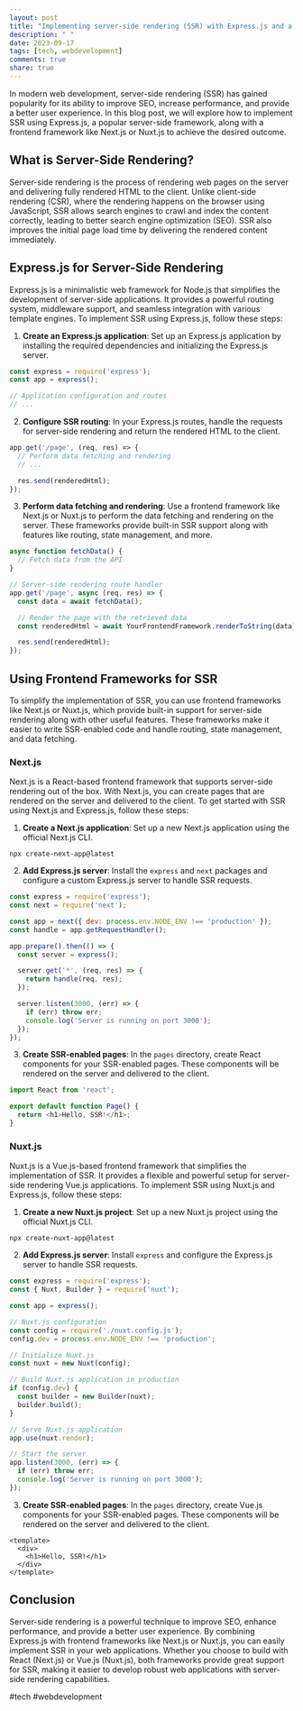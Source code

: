 ```yaml
---
layout: post
title: "Implementing server-side rendering (SSR) with Express.js and a frontend framework like Next.js or Nuxt.js"
description: " "
date: 2023-09-17
tags: [tech, webdevelopment]
comments: true
share: true
---
```


In modern web development, server-side rendering (SSR) has gained popularity for its ability to improve SEO, increase performance, and provide a better user experience. In this blog post, we will explore how to implement SSR using Express.js, a popular server-side framework, along with a frontend framework like Next.js or Nuxt.js to achieve the desired outcome.

## What is Server-Side Rendering?

Server-side rendering is the process of rendering web pages on the server and delivering fully rendered HTML to the client. Unlike client-side rendering (CSR), where the rendering happens on the browser using JavaScript, SSR allows search engines to crawl and index the content correctly, leading to better search engine optimization (SEO). SSR also improves the initial page load time by delivering the rendered content immediately.

## Express.js for Server-Side Rendering

Express.js is a minimalistic web framework for Node.js that simplifies the development of server-side applications. It provides a powerful routing system, middleware support, and seamless integration with various template engines. To implement SSR using Express.js, follow these steps:

1. **Create an Express.js application**: Set up an Express.js application by installing the required dependencies and initializing the Express.js server.

```javascript
const express = require('express');
const app = express();

// Application configuration and routes
// ...
```

2. **Configure SSR routing**: In your Express.js routes, handle the requests for server-side rendering and return the rendered HTML to the client.

```javascript
app.get('/page', (req, res) => {
  // Perform data fetching and rendering
  // ...

  res.send(renderedHtml);
});
```

3. **Perform data fetching and rendering**: Use a frontend framework like Next.js or Nuxt.js to perform the data fetching and rendering on the server. These frameworks provide built-in SSR support along with features like routing, state management, and more.

```javascript
async function fetchData() {
  // Fetch data from the API
}

// Server-side rendering route handler
app.get('/page', async (req, res) => {
  const data = await fetchData();

  // Render the page with the retrieved data
  const renderedHtml = await YourFrontendFramework.renderToString(data);

  res.send(renderedHtml);
});
```

## Using Frontend Frameworks for SSR

To simplify the implementation of SSR, you can use frontend frameworks like Next.js or Nuxt.js, which provide built-in support for server-side rendering along with other useful features. These frameworks make it easier to write SSR-enabled code and handle routing, state management, and data fetching.

### Next.js

Next.js is a React-based frontend framework that supports server-side rendering out of the box. With Next.js, you can create pages that are rendered on the server and delivered to the client. To get started with SSR using Next.js and Express.js, follow these steps:

1. **Create a Next.js application**: Set up a new Next.js application using the official Next.js CLI.

```shell
npx create-next-app@latest
```

2. **Add Express.js server**: Install the `express` and `next` packages and configure a custom Express.js server to handle SSR requests.

```javascript
const express = require('express');
const next = require('next');

const app = next({ dev: process.env.NODE_ENV !== 'production' });
const handle = app.getRequestHandler();

app.prepare().then(() => {
  const server = express();

  server.get('*', (req, res) => {
    return handle(req, res);
  });

  server.listen(3000, (err) => {
    if (err) throw err;
    console.log('Server is running on port 3000');
  });
});
```

3. **Create SSR-enabled pages**: In the `pages` directory, create React components for your SSR-enabled pages. These components will be rendered on the server and delivered to the client.

```javascript
import React from 'react';

export default function Page() {
  return <h1>Hello, SSR!</h1>;
}
```

### Nuxt.js

Nuxt.js is a Vue.js-based frontend framework that simplifies the implementation of SSR. It provides a flexible and powerful setup for server-side rendering Vue.js applications. To implement SSR using Nuxt.js and Express.js, follow these steps:

1. **Create a new Nuxt.js project**: Set up a new Nuxt.js project using the official Nuxt.js CLI.

```shell
npx create-nuxt-app@latest
```

2. **Add Express.js server**: Install `express` and configure the Express.js server to handle SSR requests.

```javascript
const express = require('express');
const { Nuxt, Builder } = require('nuxt');

const app = express();

// Nuxt.js configuration
const config = require('./nuxt.config.js');
config.dev = process.env.NODE_ENV !== 'production';

// Initialize Nuxt.js
const nuxt = new Nuxt(config);

// Build Nuxt.js application in production
if (config.dev) {
  const builder = new Builder(nuxt);
  builder.build();
}

// Serve Nuxt.js application
app.use(nuxt.render);

// Start the server
app.listen(3000, (err) => {
  if (err) throw err;
  console.log('Server is running on port 3000');
});
```

3. **Create SSR-enabled pages**: In the `pages` directory, create Vue.js components for your SSR-enabled pages. These components will be rendered on the server and delivered to the client.

```vue
<template>
  <div>
    <h1>Hello, SSR!</h1>
  </div>
</template>
```

## Conclusion

Server-side rendering is a powerful technique to improve SEO, enhance performance, and provide a better user experience. By combining Express.js with frontend frameworks like Next.js or Nuxt.js, you can easily implement SSR in your web applications. Whether you choose to build with React (Next.js) or Vue.js (Nuxt.js), both frameworks provide great support for SSR, making it easier to develop robust web applications with server-side rendering capabilities.

#tech #webdevelopment